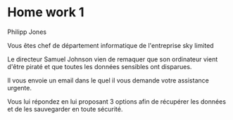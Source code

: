 

# Home work 1

Philipp Jones 

Vous êtes chef de département informatique de l'entreprise sky limited

Le directeur Samuel Johnson vien de remaquer que son ordinateur
vient d'être piraté et que toutes les données sensibles ont disparues.

Il vous envoie un email dans le quel il vous demande votre assistance urgente.

Vous lui répondez en lui proposant 3 options afin de récupérer les données et de les
sauvegarder en toute sécurité.